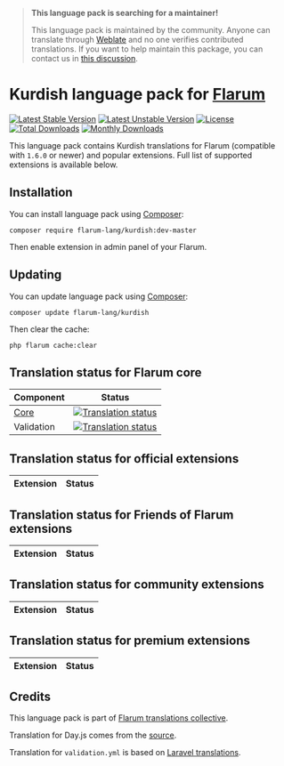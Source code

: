 > **This language pack is searching for a maintainer!**
>
> This language pack is maintained by the community. Anyone can translate through [Weblate](https://weblate.rob006.net/languages/ku/flarum/) and no one verifies contributed translations. If you want to help maintain this package, you can contact us in [this discussion](https://discuss.flarum.org/d/27519-the-flarum-language-project).


# Kurdish language pack for [Flarum](https://flarum.org/)

[![Latest Stable Version](https://img.shields.io/packagist/v/flarum-lang/kurdish?color=success&label=stable)](https://packagist.org/packages/flarum-lang/kurdish)
[![Latest Unstable Version](https://img.shields.io/packagist/v/flarum-lang/kurdish?include_prereleases&label=unstable)](https://packagist.org/packages/flarum-lang/kurdish)
[![License](https://img.shields.io/packagist/l/flarum-lang/kurdish)](https://packagist.org/packages/flarum-lang/kurdish)
[![Total Downloads](https://img.shields.io/packagist/dt/flarum-lang/kurdish)](https://packagist.org/packages/flarum-lang/kurdish/stats)
[![Monthly Downloads](https://img.shields.io/packagist/dm/flarum-lang/kurdish)](https://packagist.org/packages/flarum-lang/kurdish/stats)

This language pack contains Kurdish translations for Flarum (compatible with `1.6.0` or newer) and popular extensions. Full list of supported extensions is available below.


## Installation

You can install language pack using [Composer](https://getcomposer.org/):

```console
composer require flarum-lang/kurdish:dev-master
```

Then enable extension in admin panel of your Flarum.


## Updating

You can update language pack using [Composer](https://getcomposer.org/):

```console
composer update flarum-lang/kurdish
```

Then clear the cache:

```console
php flarum cache:clear
```


## Translation status for Flarum core

| Component | Status |
| --- | --- |
| [Core](https://github.com/flarum/flarum-core) | [![Translation status](https://weblate.rob006.net/widgets/flarum/ku/core/svg-badge.svg)](https://weblate.rob006.net/projects/flarum/core/ku/) |
| Validation | [![Translation status](https://weblate.rob006.net/widgets/flarum/ku/validation/svg-badge.svg)](https://weblate.rob006.net/projects/flarum/validation/ku/) |


## Translation status for official extensions

<!-- flarum-extensions-list-start -->

| Extension | Status |
| --- | --- |

<!-- flarum-extensions-list-stop -->


## Translation status for Friends of Flarum extensions

<!-- fof-extensions-list-start -->

| Extension | Status |
| --- | --- |

<!-- fof-extensions-list-stop -->


## Translation status for community extensions

<!-- various-extensions-list-start -->

| Extension | Status |
| --- | --- |

<!-- various-extensions-list-stop -->


## Translation status for premium extensions

<!-- premium-extensions-list-start -->

| Extension | Status |
| --- | --- |

<!-- premium-extensions-list-stop -->


## Credits

This language pack is part of [Flarum translations collective](https://github.com/rob006-software/flarum-translations).

Translation for Day.js comes from the [source](https://github.com/iamkun/dayjs/blob/v1.10.4/src/locale/ku.js).

Translation for `validation.yml` is based on [Laravel translations](https://github.com/Laravel-Lang/lang/blob/8.1.3/src/ku/validation.php).
